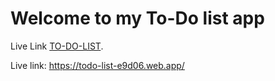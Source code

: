 # Welcome to my To-Do list app

Live Link [TO-DO-LIST](https://todo-list-e9d06.web.app/).

Live link: https://todo-list-e9d06.web.app/
